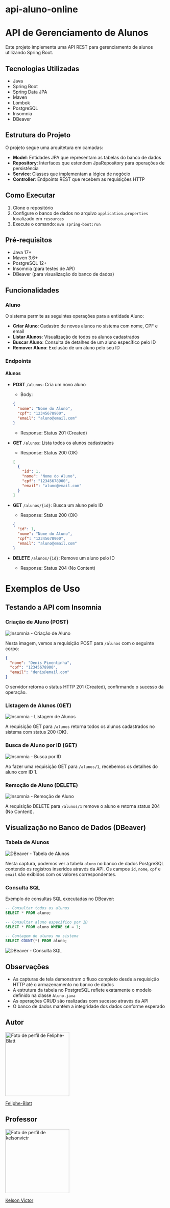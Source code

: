 # api-aluno-online
 
# API de Gerenciamento de Alunos

Este projeto implementa uma API REST para gerenciamento de alunos utilizando Spring Boot.

## Tecnologias Utilizadas

- Java
- Spring Boot
- Spring Data JPA
- Maven
- Lombok
- PostgreSQL
- Insomnia
- DBeaver

## Estrutura do Projeto

O projeto segue uma arquitetura em camadas:

- **Model**: Entidades JPA que representam as tabelas do banco de dados
- **Repository**: Interfaces que estendem JpaRepository para operações de persistência
- **Service**: Classes que implementam a lógica de negócio
- **Controller**: Endpoints REST que recebem as requisições HTTP

## Como Executar

1. Clone o repositório
2. Configure o banco de dados no arquivo `application.properties` localizado em `resources`
3. Execute o comando: `mvn spring-boot:run`

## Pré-requisitos

- Java 17+
- Maven 3.6+
- PostgreSQL 12+
- Insomnia (para testes de API)
- DBeaver (para visualização do banco de dados)

## Funcionalidades

### Aluno

O sistema permite as seguintes operações para a entidade Aluno:

- **Criar Aluno**: Cadastro de novos alunos no sistema com nome, CPF e email
- **Listar Alunos**: Visualização de todos os alunos cadastrados
- **Buscar Aluno**: Consulta de detalhes de um aluno específico pelo ID
- **Remover Aluno**: Exclusão de um aluno pelo seu ID

### Endpoints

#### Alunos

- **POST** `/alunos`: Cria um novo aluno
  - Body:
  ```json
  {
    "nome": "Nome do Aluno",
    "cpf": "12345678900",
    "email": "aluno@email.com"
  }
  ```
  - Response: Status 201 (Created)
  

- **GET** `/alunos`: Lista todos os alunos cadastrados
  - Response: Status 200 (OK)
  ```json
  [
    {
      "id": 1,
      "nome": "Nome do Aluno",
      "cpf": "12345678900",
      "email": "aluno@email.com"
    }
  ]
  ```

- **GET** `/alunos/{id}`: Busca um aluno pelo ID
  - Response: Status 200 (OK)
  ```json
  {
    "id": 1,
    "nome": "Nome do Aluno",
    "cpf": "12345678900", 
    "email": "aluno@email.com"
  }
  ```

- **DELETE** `/alunos/{id}`: Remove um aluno pelo ID
  - Response: Status 204 (No Content)

# Exemplos de Uso

## Testando a API com Insomnia

### Criação de Aluno (POST)
![Insomnia - Criação de Aluno](./docs/tests-insomnia/criarAluno.png)

Nesta imagem, vemos a requisição POST para `/alunos` com o seguinte corpo:
```json
{
  "nome": "Denis Pimentinha",
  "cpf": "12345678900",
  "email": "denis@email.com"
}
```

O servidor retorna o status HTTP 201 (Created), confirmando o sucesso da operação.

### Listagem de Alunos (GET)
![Insomnia - Listagem de Alunos](./docs/tests-insomnia/listarTodosAlunos.png)

A requisição GET para `/alunos` retorna todos os alunos cadastrados no sistema com status 200 (OK).

### Busca de Aluno por ID (GET)
![Insomnia - Busca por ID](./docs/tests-insomnia/buscarAlunoPorId.png)

Ao fazer uma requisição GET para `/alunos/1`, recebemos os detalhes do aluno com ID 1.

### Remoção de Aluno (DELETE)
![Insomnia - Remoção de Aluno](./docs/tests-insomnia/deletarAlunoPorId.png)

A requisição DELETE para `/alunos/1` remove o aluno e retorna status 204 (No Content).

## Visualização no Banco de Dados (DBeaver)

### Tabela de Alunos
![DBeaver - Tabela de Alunos](./docs/tests-dbeaver/tabelaAlunos.png)

Nesta captura, podemos ver a tabela `aluno` no banco de dados PostgreSQL contendo os registros inseridos através da API. Os campos `id`, `nome`, `cpf` e `email` são exibidos com os valores correspondentes.

### Consulta SQL

Exemplo de consultas SQL executadas no DBeaver:

```sql
-- Consultar todos os alunos
SELECT * FROM aluno;

-- Consultar aluno específico por ID
SELECT * FROM aluno WHERE id = 1;

-- Contagem de alunos no sistema
SELECT COUNT(*) FROM aluno;
```

![DBeaver - Consulta SQL](./docs/tests-dbeaver/consultasSql.png)

## Observações

- As capturas de tela demonstram o fluxo completo desde a requisição HTTP até o armazenamento no banco de dados
- A estrutura da tabela no PostgreSQL reflete exatamente o modelo definido na classe `Aluno.java`
- As operações CRUD são realizadas com sucesso através da API
- O banco de dados mantém a integridade dos dados conforme esperado

## Autor
<div>
  <img width="200px" src="https://github.com/Feliphe-Blatt.png" alt="Foto de perfil de Feliphe-Blatt"></img>
  
  [Feliphe-Blatt](https://github.com/Feliphe-Blatt)
</div>

## Professor
<div>
  <img width="200px" src="https://github.com/kelsonvictr.png" alt="Foto de perfil de kelsonvictr"></img>
  
[Kelson Victor](https://github.com/kelsonvictr)
</div>